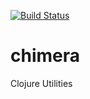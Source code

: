 [![Build Status](https://travis-ci.org/onaio/chimera.svg?branch=master)](https://travis-ci.org/onaio/chimera)

# chimera
Clojure Utilities

